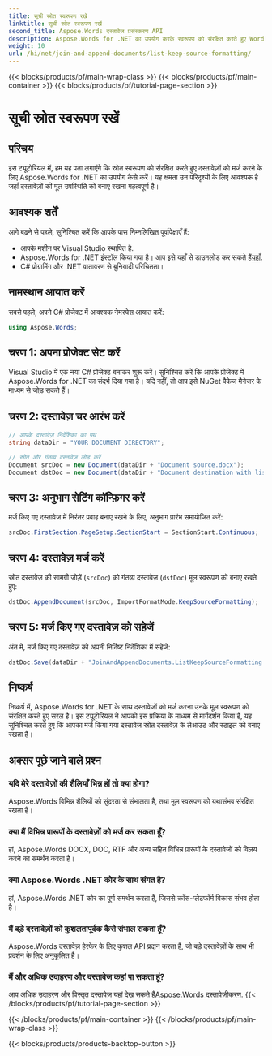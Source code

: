 ```yaml
---
title: सूची स्रोत स्वरूपण रखें
linktitle: सूची स्रोत स्वरूपण रखें
second_title: Aspose.Words दस्तावेज़ प्रसंस्करण API
description: Aspose.Words for .NET का उपयोग करके स्वरूपण को संरक्षित करते हुए Word दस्तावेज़ों को मर्ज करना सीखें। यह ट्यूटोरियल निर्बाध दस्तावेज़ मर्जिंग के लिए चरण-दर-चरण मार्गदर्शन प्रदान करता है।
weight: 10
url: /hi/net/join-and-append-documents/list-keep-source-formatting/
---
```


{{< blocks/products/pf/main-wrap-class >}}
{{< blocks/products/pf/main-container >}}
{{< blocks/products/pf/tutorial-page-section >}}

# सूची स्रोत स्वरूपण रखें

## परिचय

इस ट्यूटोरियल में, हम यह पता लगाएंगे कि स्रोत स्वरूपण को संरक्षित करते हुए दस्तावेज़ों को मर्ज करने के लिए Aspose.Words for .NET का उपयोग कैसे करें। यह क्षमता उन परिदृश्यों के लिए आवश्यक है जहाँ दस्तावेज़ों की मूल उपस्थिति को बनाए रखना महत्वपूर्ण है।

## आवश्यक शर्तें

आगे बढ़ने से पहले, सुनिश्चित करें कि आपके पास निम्नलिखित पूर्वापेक्षाएँ हैं:

- आपके मशीन पर Visual Studio स्थापित है.
-  Aspose.Words for .NET इंस्टॉल किया गया है। आप इसे यहाँ से डाउनलोड कर सकते हैं[यहाँ](https://releases.aspose.com/words/net/).
- C# प्रोग्रामिंग और .NET वातावरण से बुनियादी परिचितता।

## नामस्थान आयात करें

सबसे पहले, अपने C# प्रोजेक्ट में आवश्यक नेमस्पेस आयात करें:

```csharp
using Aspose.Words;
```

## चरण 1: अपना प्रोजेक्ट सेट करें

Visual Studio में एक नया C# प्रोजेक्ट बनाकर शुरू करें। सुनिश्चित करें कि आपके प्रोजेक्ट में Aspose.Words for .NET का संदर्भ दिया गया है। यदि नहीं, तो आप इसे NuGet पैकेज मैनेजर के माध्यम से जोड़ सकते हैं।

## चरण 2: दस्तावेज़ चर आरंभ करें

```csharp
// आपके दस्तावेज़ निर्देशिका का पथ
string dataDir = "YOUR DOCUMENT DIRECTORY";

// स्रोत और गंतव्य दस्तावेज़ लोड करें
Document srcDoc = new Document(dataDir + "Document source.docx");
Document dstDoc = new Document(dataDir + "Document destination with list.docx");
```

## चरण 3: अनुभाग सेटिंग कॉन्फ़िगर करें

मर्ज किए गए दस्तावेज़ में निरंतर प्रवाह बनाए रखने के लिए, अनुभाग प्रारंभ समायोजित करें:

```csharp
srcDoc.FirstSection.PageSetup.SectionStart = SectionStart.Continuous;
```

## चरण 4: दस्तावेज़ मर्ज करें

स्रोत दस्तावेज़ की सामग्री जोड़ें (`srcDoc`) को गंतव्य दस्तावेज़ (`dstDoc`) मूल स्वरूपण को बनाए रखते हुए:

```csharp
dstDoc.AppendDocument(srcDoc, ImportFormatMode.KeepSourceFormatting);
```

## चरण 5: मर्ज किए गए दस्तावेज़ को सहेजें

अंत में, मर्ज किए गए दस्तावेज़ को अपनी निर्दिष्ट निर्देशिका में सहेजें:

```csharp
dstDoc.Save(dataDir + "JoinAndAppendDocuments.ListKeepSourceFormatting.docx");
```

## निष्कर्ष

निष्कर्ष में, Aspose.Words for .NET के साथ दस्तावेजों को मर्ज करना उनके मूल स्वरूपण को संरक्षित करते हुए सरल है। इस ट्यूटोरियल ने आपको इस प्रक्रिया के माध्यम से मार्गदर्शन किया है, यह सुनिश्चित करते हुए कि आपका मर्ज किया गया दस्तावेज़ स्रोत दस्तावेज़ के लेआउट और स्टाइल को बनाए रखता है।

## अक्सर पूछे जाने वाले प्रश्न

### यदि मेरे दस्तावेज़ों की शैलियाँ भिन्न हों तो क्या होगा?
Aspose.Words विभिन्न शैलियों को सुंदरता से संभालता है, तथा मूल स्वरूपण को यथासंभव संरक्षित रखता है।

### क्या मैं विभिन्न प्रारूपों के दस्तावेज़ों को मर्ज कर सकता हूँ?
हां, Aspose.Words DOCX, DOC, RTF और अन्य सहित विभिन्न प्रारूपों के दस्तावेजों को विलय करने का समर्थन करता है।

### क्या Aspose.Words .NET कोर के साथ संगत है?
हां, Aspose.Words .NET कोर का पूर्ण समर्थन करता है, जिससे क्रॉस-प्लेटफॉर्म विकास संभव होता है।

### मैं बड़े दस्तावेज़ों को कुशलतापूर्वक कैसे संभाल सकता हूँ?
Aspose.Words दस्तावेज़ हेरफेर के लिए कुशल API प्रदान करता है, जो बड़े दस्तावेज़ों के साथ भी प्रदर्शन के लिए अनुकूलित है।

### मैं और अधिक उदाहरण और दस्तावेज कहां पा सकता हूं?
 आप अधिक उदाहरण और विस्तृत दस्तावेज़ यहां देख सकते हैं[Aspose.Words दस्तावेज़ीकरण](https://reference.aspose.com/words/net/).
{{< /blocks/products/pf/tutorial-page-section >}}

{{< /blocks/products/pf/main-container >}}
{{< /blocks/products/pf/main-wrap-class >}}

{{< blocks/products/products-backtop-button >}}
